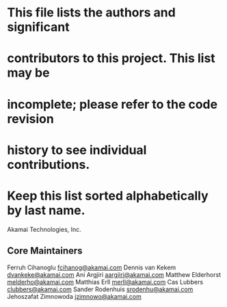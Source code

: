 # This file lists the authors and significant

# contributors to this project. This list may be

# incomplete; please refer to the code revision

# history to see individual contributions.

# Keep this list sorted alphabetically by last name.

Akamai Technologies, Inc.

## Core Maintainers

Ferruh Cihanoglu <fcihanog@akamai.com>
Dennis van Kekem <dvankeke@akamai.com>
Ani Argjiri <aargjiri@akamai.com>
Matthew Elderhorst <melderho@akamai.com>
Matthias Erll <merll@akamai.com>
Cas Lubbers <clubbers@akamai.com>
Sander Rodenhuis <srodenhu@akamai.com>
Jehoszafat Zimnowoda <jzimnowo@akamai.com>

